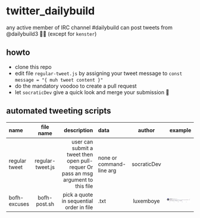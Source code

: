 # twitter_dailybuild

any active member of IRC channel #dailybuild can post tweets from @dailybuild3 🦄😹
(except for ``kenster``)

## howto

- clone this repo
- edit file ``regular-tweet.js`` by assigning your tweet message to ``const message = "{ muh tweet content }"``
- do the mandatory voodoo to create a pull request
- let ``socraticDev`` give a quick look and merge your submission 🏁

## automated tweeting scripts

| name           | file name    | description  |data           | author       | example      |
| :------------- | :----------: | -----------: |:------------- | :----------: | -----------: |
|regular tweet   |regular-tweet.js | user can submit a tweet then open pull-requer Or pass an msg argument to this file| none or command-line arg| socraticDev ||
|bofh-excuses|bofh-post.sh|pick a quote in sequential order in file|.txt|luxemboye|![capture of a bofh tweet](./captures/bofh-capture.png)|
